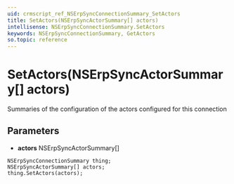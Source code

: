 ```yaml
---
uid: crmscript_ref_NSErpSyncConnectionSummary_SetActors
title: SetActors(NSErpSyncActorSummary[] actors)
intellisense: NSErpSyncConnectionSummary.SetActors
keywords: NSErpSyncConnectionSummary, GetActors
so.topic: reference
---
```


# SetActors(NSErpSyncActorSummary[] actors)

Summaries of the configuration of the actors configured for this connection

## Parameters

* **actors** NSErpSyncActorSummary[]

```crmscript
NSErpSyncConnectionSummary thing;
NSErpSyncActorSummary[] actors;
thing.SetActors(actors);
```

